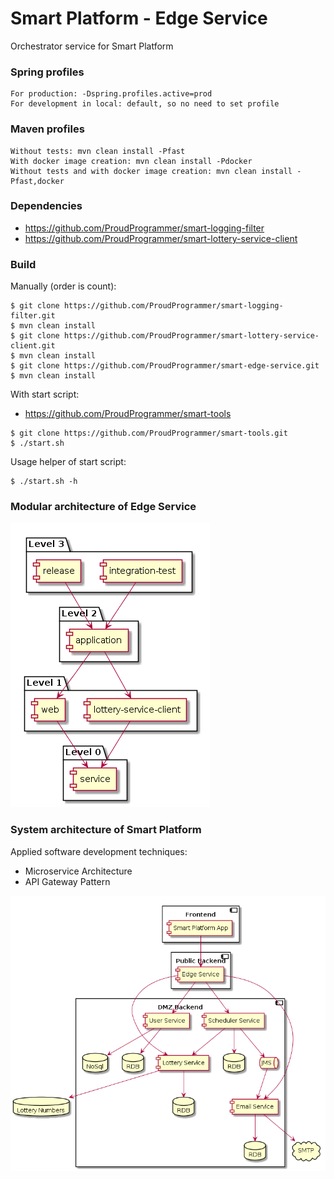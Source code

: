 # Smart Platform - Edge Service
Orchestrator service for Smart Platform
### Spring profiles
```
For production: -Dspring.profiles.active=prod
For development in local: default, so no need to set profile
```
### Maven profiles
```
Without tests: mvn clean install -Pfast
With docker image creation: mvn clean install -Pdocker
Without tests and with docker image creation: mvn clean install -Pfast,docker
```
### Dependencies
- https://github.com/ProudProgrammer/smart-logging-filter
- https://github.com/ProudProgrammer/smart-lottery-service-client
### Build
Manually (order is count):
```
$ git clone https://github.com/ProudProgrammer/smart-logging-filter.git
$ mvn clean install
$ git clone https://github.com/ProudProgrammer/smart-lottery-service-client.git
$ mvn clean install
$ git clone https://github.com/ProudProgrammer/smart-edge-service.git
$ mvn clean install
```
With start script:
- https://github.com/ProudProgrammer/smart-tools
```
$ git clone https://github.com/ProudProgrammer/smart-tools.git
$ ./start.sh
```
Usage helper of start script: 
```
$ ./start.sh -h
```
### Modular architecture of Edge Service
![Modular Architecture](https://raw.githubusercontent.com/ProudProgrammer/smart-tools/master/plantuml/modular-architecture-edge-service.png)
### System architecture of Smart Platform
Applied software development techniques:
- Microservice Architecture
- API Gateway Pattern

![System Architecture](https://raw.githubusercontent.com/ProudProgrammer/smart-tools/master/plantuml/system-architecture.png)
